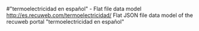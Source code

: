 #"termoelectricidad en español" - Flat file data model
http://es.recuweb.com/termoelectricidad/
Flat JSON file data model of the recuweb portal "termoelectricidad en español"
